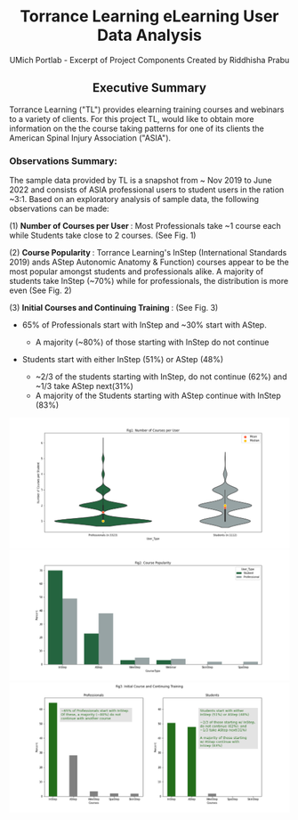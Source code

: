 


# <center>Torrance Learning eLearning User Data Analysis</center>
<center> UMich Portlab - Excerpt of Project Components Created by Riddhisha Prabu </center>

## <center> Executive Summary</center> 
Torrance Learning ("TL") provides elearning training courses and webinars to a variety of clients. For this project TL, would like to obtain more information on the the course taking patterns for one of its clients the American Spinal Injury Association ("ASIA").

### Observations Summary: 
The sample data provided by TL is a snapshot from ~ Nov 2019 to June 2022 and consists of ASIA professional users to student users in the ration ~3:1. Based on an exploratory analysis of sample data, the following observations can be made: 

(1) <b> Number of Courses per User </b>: Most Professionals take ~1 course each while Students take close to 2 courses. (See Fig. 1)

(2) <b> Course Popularity </b>: Torrance Learning's InStep (International Standards 2019) ands AStep Autonomic Anatomy & Function) courses appear to be the most popular amongst students and professionals alike. A majority of students take InStep (~70%) while for professionals, the distribution is more even (See Fig. 2)

(3) <b> Initial Courses and Continuing Training </b>: (See Fig. 3)
  * 65% of Professionals start with InStep and ~30% start with AStep.
      * A majority (~80%) of those starting with InStep do not continue


  * Students start with either InStep (51%) or AStep (48%) 
      * ~2/3 of the students starting with InStep, do not continue (62%) and ~1/3 take AStep next(31%) 
      * A majority of the Students starting with AStep continue with InStep (83%)


![CoursesPerUser.png](CoursesPerUser.png)
![CoursePopularity.png](CoursePopularity.png)
![Initial_Continuing.png](Initial_Continuing.png)
